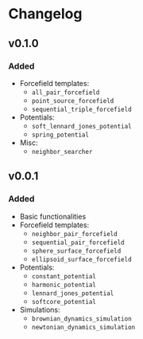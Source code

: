 # Changelog

## v0.1.0

### Added

- Forcefield templates:
  - `all_pair_forcefield`
  - `point_source_forcefield`
  - `sequential_triple_forcefield`
- Potentials:
  - `soft_lennard_jones_potential`
  - `spring_potential`
- Misc:
  - `neighbor_searcher`

## v0.0.1

### Added

- Basic functionalities
- Forcefield templates:
  - `neighbor_pair_forcefield`
  - `sequential_pair_forcefield`
  - `sphere_surface_forcefield`
  - `ellipsoid_surface_forcefield`
- Potentials:
  - `constant_potential`
  - `harmonic_potential`
  - `lennard_jones_potential`
  - `softcore_potential`
- Simulations:
  - `brownian_dynamics_simulation`
  - `newtonian_dynamics_simulation`
